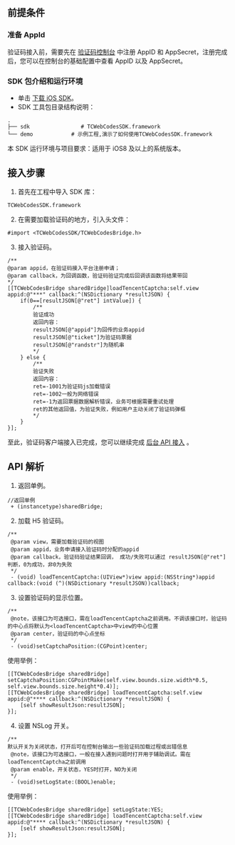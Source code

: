 ## 前提条件
### 准备 AppId
验证码接入前，需要先在 [验证码控制台](https://console.cloud.tencent.com/captcha) 中注册 AppID 和 AppSecret，注册完成后，您可以在控制台的基础配置中查看 AppID 以及 AppSecret。
### SDK 包介绍和运行环境
- 单击 [下载 iOS SDK]()。
- SDK 工具包目录结构说明：
```
.
├── sdk                # TCWebCodesSDK.framework
└── demo            # 示例工程,演示了如何使用TCWebCodesSDK.framework
```
本 SDK 运行环境与项目要求：适用于 iOS8 及以上的系统版本。

## 接入步骤
1. 首先在工程中导入 SDK 库：
```
TCWebCodesSDK.framework
```
2. 在需要加载验证码的地方，引入头文件：
```
#import <TCWebCodesSDK/TCWebCodesBridge.h>
```
3. 接入验证码。
```
/**
@param appid，在验证码接入平台注册申请；
@param callback，为回调函数，验证码验证完成后回调该函数将结果带回
*/
[[TCWebCodesBridge sharedBridge]loadTencentCaptcha:self.view appid:@"***" callback:^(NSDictionary *resultJSON) {
    if(0==[resultJSON[@"ret"] intValue]) {
        /**
        验证成功
        返回内容：
        resultJSON[@"appid"]为回传的业务appid
        resultJSON[@"ticket"]为验证码票据
        resultJSON[@"randstr"]为随机串
        */
    } else {
        /**
        验证失败
        返回内容：
        ret=-1001为验证码js加载错误
        ret=-1002一般为网络错误
        ret=-1为返回票据数据解析错误，业务可根据需要重试处理
        ret的其他返回值，为验证失败，例如用户主动关闭了验证码弹框
        */
    }
}];
```

至此，验证码客户端接入已完成，您可以继续完成 [后台 API 接入]() 。
## API 解析
1. 返回单例。
```
//返回单例
 + (instancetype)sharedBridge;
```
2. 加载 H5 验证码。
```
/**
 @param view，需要加载验证码的视图
 @param appid，业务申请接入验证码时分配的appid
 @param callback，验证码验证结果回调， 成功/失败可以通过 resultJSON[@"ret"] 判断，0为成功，非0为失败
 */
 - (void) loadTencentCaptcha:(UIView*)view appid:(NSString*)appid  callback:(void (^)(NSDictionary *resultJSON))callback;
```
3. 设置验证码的显示位置。
```
/**
 @note，该接口为可选接口，需在loadTencentCaptcha之前调用。不调该接口时，验证码的中心点将默认为<loadTencentCaptcha>中view的中心位置
 @param center，验证码的中心点坐标
 */
 - (void)setCaptchaPosition:(CGPoint)center;
```
使用举例：
```
[[TCWebCodesBridge sharedBridge] setCaptchaPosition:CGPointMake(self.view.bounds.size.width*0.5, self.view.bounds.size.height*0.4)];
[[TCWebCodesBridge sharedBridge] loadTencentCaptcha:self.view appid:@"**** callback:^(NSDictionary *resultJSON) {
    [self showResultJson:resultJSON];
}];
```
4. 设置 NSLog 开关。
```
/**
默认开关为关闭状态，打开后可在控制台输出一些验证码加载过程或出错信息
 @note，该接口为可选接口，一般在接入遇到问题时打开用于辅助调试。需在loadTencentCaptcha之前调用
 @param enable，开关状态，YES时打开，NO为关闭
 */
 - (void)setLogState:(BOOL)enable;
```
使用举例：
```
[[TCWebCodesBridge sharedBridge] setLogState:YES;
[[TCWebCodesBridge sharedBridge] loadTencentCaptcha:self.view appid:@"**** callback:^(NSDictionary *resultJSON) {
    [self showResultJson:resultJSON];
}];
```
